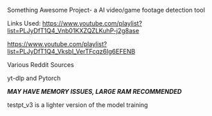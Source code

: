 Something Awesome Project- a AI video/game footage detection tool

Links Used:
https://www.youtube.com/playlist?list=PLJyDfT1Q4_Vnb01KXZQZLKuhP-j2g8ase

https://www.youtube.com/playlist?list=PLJyDfT1Q4_VksbI_VerTFcqz6Ig6EFENB

Various Reddit Sources

yt-dlp and Pytorch

***MAY HAVE MEMORY ISSUES, LARGE RAM RECOMMENDED***

testpt_v3 is a lighter version of the model training

